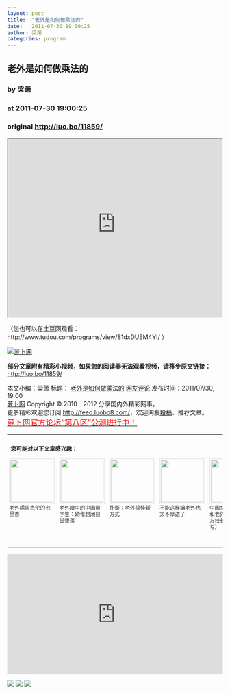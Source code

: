 ```yaml
---
layout: post
title:  "老外是如何做乘法的"
date:   2011-07-30 19:00:25
author: 梁萧
categories: program
---
```


## 老外是如何做乘法的
### by 梁萧
### at 2011-07-30 19:00:25
### original <http://luo.bo/11859/>

<div align="center"><iframe src="http://reader.googleusercontent.com/reader/embediframe?src=http://www.tudou.com/v/81dxDUEM4YI&amp;width=500&amp;height=416" width="500" height="416"></iframe></div><p>（您也可以在土豆网观看： http://www.tudou.com/programs/view/81dxDUEM4YI/ ）</p><p><span></span></p><p><a title="萝卜网" href="http://dulei.si/files/2011/07/28/b706835de79a2b4e80506f582af3676a.1.jpg"><img src="http://dulei.si/files/2011/07/28/b706835de79a2b4e80506f582af3676a.1.jpg" alt="萝卜网" title="萝卜网" border="0"></a></p><p><strong>部分文章附有精彩小视频，如果您的阅读器无法观看视频，请移步原文链接：</strong> <a href="http://luo.bo/11859/" title="老外是如何做乘法的">http://luo.bo/11859/</a></p> 本文小编：梁萧 标题： <a href="http://luo.bo/11859/" title="老外是如何做乘法的">老外是如何做乘法的</a> <a href="http://luo.bo/11859/#comments" title="to the comments">网友评论</a> 发布时间：2011/07/30, 19:00 <br> <a href="http://luo.bo/" title="萝卜网 - 人人都是艺术家">萝卜网</a> Copyright ©   2010 - 2012 分享国内外精彩网事。<br> 更多精彩欢迎您订阅 <a href="http://feed.luobo8.com/">http://feed.luobo8.com/</a>，欢迎网友<a href="http://luo.bo/delivery/">投稿</a>、推荐文章。<br> <a href="http://luo.bo/8888/"><font color="red" size="4">萝卜网官方论坛“第八区”公测进行中！</font></a><br><table cellspacing="0" cellpadding="3" border="0" style="clear:both"><tr><td colspan="5"><b><font size="-1" style="display:block!important;padding:20px 0 5px!important">您可能对以下文章感兴趣：</font></b></td></tr><tr><td width="106" valign="top" style="padding:5px!important;margin:0!important"> <a title="老外唱周杰伦的七里香" style="text-decoration:none!important" href="http://app.wumii.com/ext/redirect.htm?url=http%3A%2F%2Fluo.bo%2F277%2F&amp;from=http%3A%2F%2Fluo.bo%2F11859%2F"> <img style="margin:0!important;padding:2px!important;border:1px solid #dddddd!important;width:100px!important;height:100px!important" src="http://static.wumii.com/site_images/2010/11/03/654214.jpg" width="100px" height="100px"><br> <font size="-1" color="#333333" style="display:block!important;line-height:15px!important;width:106px!important;font:12px/15px arial!important;height:60px!important;margin:3px 0 0 0!important;padding:0!important;overflow:hidden!important">老外唱周杰伦的七里香</font> </a></td><td width="106" valign="top" style="padding:5px!important;margin:0!important;border-left:1px solid #dddddd!important"> <a title="老外眼中的中国留学生：幼稚封闭自甘堕落" style="text-decoration:none!important" href="http://app.wumii.com/ext/redirect.htm?url=http%3A%2F%2Fluo.bo%2F7164%2F&amp;from=http%3A%2F%2Fluo.bo%2F11859%2F"> <img style="margin:0!important;padding:2px!important;border:1px solid #dddddd!important;width:100px!important;height:100px!important" src="http://static.wumii.com/site_images/2011/04/27/5887178.jpg" width="100px" height="100px"><br> <font size="-1" color="#333333" style="display:block!important;line-height:15px!important;width:106px!important;font:12px/15px arial!important;height:60px!important;margin:3px 0 0 0!important;padding:0!important;overflow:hidden!important">老外眼中的中国留学生：幼稚封闭自甘堕落</font> </a></td><td width="106" valign="top" style="padding:5px!important;margin:0!important;border-left:1px solid #dddddd!important"> <a title="扑街：老外搞怪新方式" style="text-decoration:none!important" href="http://app.wumii.com/ext/redirect.htm?url=http%3A%2F%2Fluo.bo%2F8610%2F&amp;from=http%3A%2F%2Fluo.bo%2F11859%2F"> <img style="margin:0!important;padding:2px!important;border:1px solid #dddddd!important;width:100px!important;height:100px!important" src="http://static.wumii.com/site_images/2011/05/24/9394268.jpg" width="100px" height="100px"><br> <font size="-1" color="#333333" style="display:block!important;line-height:15px!important;width:106px!important;font:12px/15px arial!important;height:60px!important;margin:3px 0 0 0!important;padding:0!important;overflow:hidden!important">扑街：老外搞怪新方式</font> </a></td><td width="106" valign="top" style="padding:5px!important;margin:0!important;border-left:1px solid #dddddd!important"> <a title="不能这样骗老外也太不厚道了" style="text-decoration:none!important" href="http://app.wumii.com/ext/redirect.htm?url=http%3A%2F%2Fluo.bo%2F1768%2F&amp;from=http%3A%2F%2Fluo.bo%2F11859%2F"> <img style="margin:0!important;padding:2px!important;border:1px solid #dddddd!important;width:100px!important;height:100px!important" src="http://static.wumii.com/site_images/2010/11/04/692930.jpg" width="100px" height="100px"><br> <font size="-1" color="#333333" style="display:block!important;line-height:15px!important;width:106px!important;font:12px/15px arial!important;height:60px!important;margin:3px 0 0 0!important;padding:0!important;overflow:hidden!important">不能这样骗老外也太不厚道了</font> </a></td><td width="106" valign="top" style="padding:5px!important;margin:0!important;border-left:1px solid #dddddd!important"> <a title="中国女人，请不要和老外上床（新东方校长俞敏洪夫人写）" style="text-decoration:none!important" href="http://app.wumii.com/ext/redirect.htm?url=http%3A%2F%2Fluo.bo%2F4369%2F&amp;from=http%3A%2F%2Fluo.bo%2F11859%2F"> <img style="margin:0!important;padding:2px!important;border:1px solid #dddddd!important;width:100px!important;height:100px!important" src="http://static.wumii.com/site_images/2011/01/19/2204732.jpg" width="100px" height="100px"><br> <font size="-1" color="#333333" style="display:block!important;line-height:15px!important;width:106px!important;font:12px/15px arial!important;height:60px!important;margin:3px 0 0 0!important;padding:0!important;overflow:hidden!important">中国女人，请不要和老外上床（新东方校长俞敏洪夫人写）</font> </a></td></tr><tr><td colspan="5" align="right"> <a style="text-decoration:none!important" href="http://www.wumii.com/widget/relatedItems.htm" title="无觅相关文章插件"> <font size="-1" color="#bbbbbb" style="display:block!important;font-family:arial!important;padding:5px 0!important;font-size:12px!important;color:#bbb!important">无觅</font> </a></td></tr></table><p><iframe src="http://feedads.g.doubleclick.net/~ah/f/7sv1ooo89v8jfelhdjk8plpa64/300/250?ca=1&amp;fh=280#http%3A%2F%2Fluo.bo%2F11859%2F" width="100%" height="280" frameborder="0" scrolling="no" marginwidth="0" marginheight="0"></iframe></p><div>
<a href="http://feeds.feedburner.com/~ff/tamd?a=UbHaZ_zUZcY:znmyiwzV0ws:yIl2AUoC8zA"><img src="http://feeds.feedburner.com/~ff/tamd?d=yIl2AUoC8zA" border="0"></a> <a href="http://feeds.feedburner.com/~ff/tamd?a=UbHaZ_zUZcY:znmyiwzV0ws:qj6IDK7rITs"><img src="http://feeds.feedburner.com/~ff/tamd?d=qj6IDK7rITs" border="0"></a> <a href="http://feeds.feedburner.com/~ff/tamd?a=UbHaZ_zUZcY:znmyiwzV0ws:-BTjWOF_DHI"><img src="http://feeds.feedburner.com/~ff/tamd?i=UbHaZ_zUZcY:znmyiwzV0ws:-BTjWOF_DHI" border="0"></a>
</div>